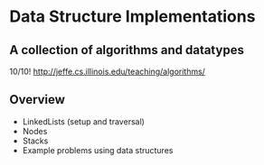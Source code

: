 # Data Structure Implementations

## A collection of algorithms and datatypes
10/10! http://jeffe.cs.illinois.edu/teaching/algorithms/
## Overview
* LinkedLists (setup and traversal)
* Nodes
* Stacks
* Example problems using data structures
